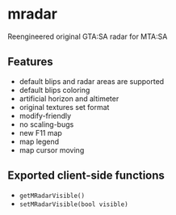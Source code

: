 # mradar
Reengineered original GTA:SA radar for MTA:SA

## Features
- default blips and radar areas are supported
- default blips coloring
- artificial horizon and altimeter
- original textures set format
- modify-friendly
- no scaling-bugs
- new F11 map
- map legend
- map cursor moving

## Exported client-side functions
- `getMRadarVisible()`
- `setMRadarVisible(bool visible)`
